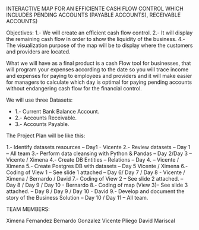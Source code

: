 INTERACTIVE MAP FOR AN EFFICIENTE CASH FLOW CONTROL WHICH INCLUDES PENDING ACCOUNTS (PAYABLE ACCOUNTS), RECEIVABLE ACCOUNTS) 

Objectives: 
1.- We will create an efficient cash flow control. 
2.- It will display the remaining cash flow in order to show the liquidity of the business.  4.- The visualization purpose of the map will be to display where the customers and providers are located.

What we will have as a final product is a cash Flow tool for businesses, that will program your expenses according to the date so you will trace income and expenses for paying to employees and providers and it will make easier for managers to calculate which day is optimal for paying pending accounts without endangering cash flow for the financial control.

We will use three Datasets:

-	1.- Current Bank Balance Account.
-	2.- Accounts Receivable.
-	3.- Accounts Payable.

The Project Plan will be like this:

1.- Identify datasets resources – Day1  - Vicente
2.- Review datasets – Day 1 – All team
3.- Perform data cleansing with Python & Pandas – Day 2/Day 3 – Vicente / Ximena
4.- Create DB Entities – Relations – Day 4.   – Vicente / Ximena
5.- Create Postgres DB with datasets – Day 5 Vicente / Ximena
6.- Coding of View 1 – See slide 1 attached – Day 6/ Day 7 / Day 8 - Vicente / Ximena  / Bernardo / David
7.- Coding of View 2 – See slide 2 attached. – Day 8 / Day 9 / Day 10 - Bernardo
8.- Coding of map (View 3)– See slide 3 attached. – Day 8 / Day 9 / Day 10 - David
9.- Develop and document the story of the Business Solution – Day 10 / Day 11 – All team.



TEAM MEMBERS: 

Ximena Fernandez
Bernardo Gonzalez
Vicente Pliego
David Mariscal